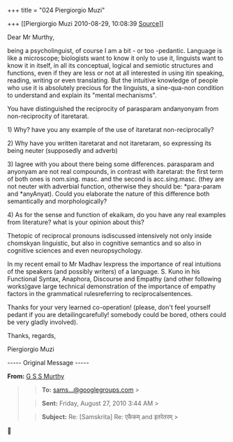 +++
title = "024 Piergiorgio Muzi"

+++
[[Piergiorgio Muzi	2010-08-29, 10:08:39 [Source](https://groups.google.com/g/samskrita/c/DREIPSeT8oI)]]



Dear Mr Murthy,

being a psycholinguist, of course I am a bit - or too -pedantic. Language is like a microscope; biologists want to know it only to use it, linguists want to know it in itself, in all its conceptual, logical and semiotic structures and functions, even if they are less or not at all interested in using itin speaking, reading, writing or even translating. But the intuitive knowledge of people who use it is absolutely precious for the linguists, a sine-qua-non condition to understand and explain its "mental mechanisms".

You have distinguished the reciprocity of parasparam andanyonyam from non-reciprocity of itaretarat.

1\) Why? have you any example of the use of itaretarat non-reciprocally?

2\) Why have you written itaretarat and not itaretaram, so expressing its being neuter (supposedly and adverb)

3\) Iagree with you about there being some differences. parasparam and anyonyam are not real compounds, in contrast with itaretarat: the first term of both ones is nom.sing. masc. and the second is acc.sing.masc. (they are not neuter with adverbial function, otherwise they should be: \*para-param and \*anyAnyat). Could you elaborate the nature of this difference both semantically and morphologically?

4\) As for the sense and function of ekaikam, do you have any real examples from literature? what is your opinion about this?

Thetopic of reciprocal pronouns isdiscussed intensively not only inside chomskyan linguistic, but also in cognitive semantics and so also in cognitive sciences and even neuropsychology.

In my recent email to Mr Madhav Iexpress the importance of real intuitions of the speakers (and possibly writers) of a language. S. Kuno in his Functional Syntax, Anaphora, Discourse and Empathy (and other following works)gave large technical demonstration of the importance of empathy factors in the grammatical rulesreferring to reciprocalsentences.

Thanks for your very learned co-operation! (please, don't feel yourself pedant if you are detailingcarefully! somebody could be bored, others could be very gladly involved).

Thanks, regards,

Piergiorgio Muzi



----- Original Message -----

**From:** [G S S Murthy]( "murthygss@gmail.com")

> 
> > **To:** [sams...@googlegroups.com]( "samskrita@googlegroups.com") >
> 
> > 
> > **Sent:** Friday, August 27, 2010 3:44 AM >
> 
> > 
> > **Subject:** Re: \[Samskrita\] Re: एकैकम् and इतरेतरम् >
> 



